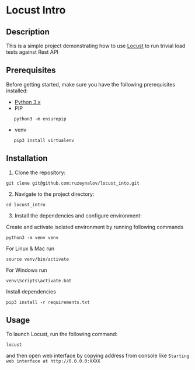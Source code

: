 # Locust Intro

## Description

This is a simple project demonstrating how to use [Locust](https://github.com/locustio/locust) to run trivial load tests against Rest API

## Prerequisites

Before getting started, make sure you have the following prerequisites installed:

- [Python 3.x](https://www.python.org/downloads/)
- PIP
 ```shell
    python3 -m ensurepip
```
- venv
 ```shell
    pip3 install virtualenv
```

## Installation

1. Clone the repository:

```shell
git clone git@github.com:ruzeynalov/locust_into.git
```

2. Navigate to the project directory:

```shell
cd locust_intro
```

3. Install the dependencies and configure environment:

Create and activate isolated environment by running following commands
```shell
python3 -m venv venv
```
For Linux & Mac run 
```shell
source venv/bin/activate
```
For Windows run
```shell
venv\Scripts\activate.bat
```
Install dependencies 

```shell
pip3 install -r requirements.txt
```

## Usage

To launch Locust, run the following command:

```shell
locust
```
and then open web interface by copying address from console like `Starting web interface at http://0.0.0.0:XXXX`
